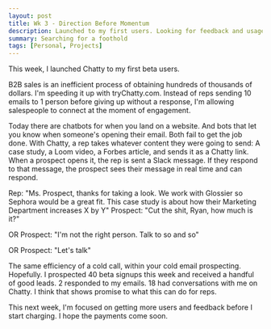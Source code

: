 ```yaml
---
layout: post
title: Wk 3 - Direction Before Momentum
description: Launched to my first users. Looking for feedback and usage.
summary: Searching for a foothold
tags: [Personal, Projects]
---
```


This week, I launched Chatty to my first beta users.

B2B sales is an inefficient process of obtaining hundreds of thousands of dollars. I'm speeding it up with tryChatty.com. Instead of reps sending 10 emails to 1 person before giving up without a response, I'm allowing salespeople to connect at the moment of engagement.

Today there are chatbots for when you land on a website. And bots that let you know when someone's opening their email. Both fail to get the job done. With Chatty, a rep takes whatever content they were going to send: A case study, a Loom video, a Forbes article, and sends it as a Chatty link. When a prospect opens it, the rep is sent a Slack message. If they respond to that message, the prospect sees their message in real time and can respond.

Rep: "Ms. Prospect, thanks for taking a look. We work with Glossier so Sephora would be a great fit. This case study is about how their Marketing Department increases X by Y"
Prospect: "Cut the shit, Ryan, how much is it?"

OR
Prospect: "I'm not the right person. Talk to so and so"

OR
Prospect: "Let's talk"

The same efficiency of a cold call, within your cold email prospecting. Hopefully. I prospected 40 beta signups this week and received a handful of good leads. 2 responded to my emails. 18 had conversations with me on Chatty. I think that shows promise to what this can do for reps.

This next week, I'm focused on getting more users and feedback before I start charging. I hope the payments come soon.
